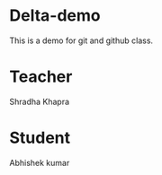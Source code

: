 # Delta-demo
This is a demo for git and github class.

# Teacher
Shradha Khapra

# Student
Abhishek kumar
